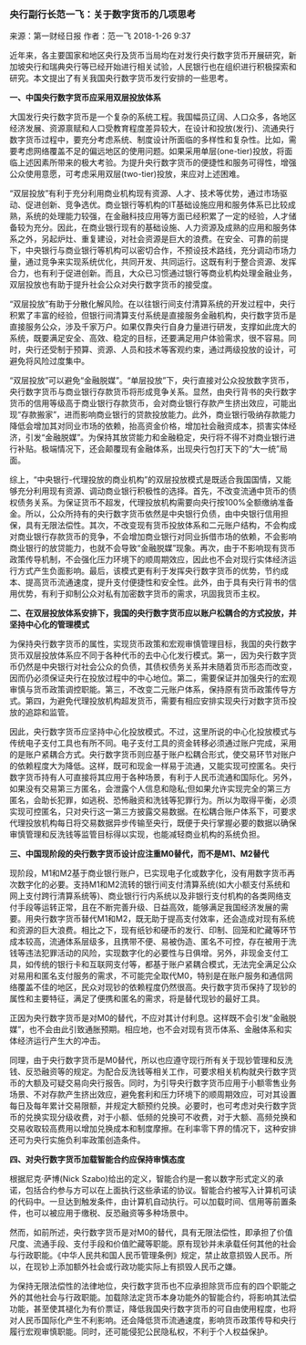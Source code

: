 



### 央行副行长范一飞：关于数字货币的几项思考

来源：第一财经日报    作者：范一飞    2018-1-26 9:37

近年来，各主要国家和地区央行及货币当局均在对发行央行数字货币开展研究，新加坡央行和瑞典央行等已经开始进行相关试验，人民银行也在组织进行积极探索和研究。本文提出了有关我国央行数字货币发行安排的一些思考。

**一、中国央行数字货币应采用双层投放体系**

大国发行央行数字货币是一个复杂的系统工程。我国幅员辽阔、人口众多，各地区经济发展、资源禀赋和人口受教育程度差异较大，在设计和投放(发行)、流通央行数字货币过程中，要充分考虑系统、制度设计所面临的多样性和复杂性。比如，需要考虑网络覆盖不足的偏远地区的使用问题。如果采用单层(one-tier)投放，将面临上述因素所带来的极大考验。为提升央行数字货币的便捷性和服务可得性，增强公众使用意愿，可考虑采用双层(two-tier)投放，来应对上述困难。

“双层投放”有利于充分利用商业机构现有资源、人才、技术等优势，通过市场驱动、促进创新、竞争选优。商业银行等机构的IT基础设施应用和服务体系已比较成熟，系统的处理能力较强，在金融科技应用等方面已经积累了一定的经验，人才储备较为充分。因此，在商业银行现有的基础设施、人力资源及成熟的应用和服务体系之外，另起炉灶、重复建设，对社会资源是巨大的浪费。在安全、可靠的前提下，中央银行与商业银行等机构可以密切合作，不预设技术路线，充分调动市场力量，通过竞争来实现系统优化，共同开发、共同运行。这既有利于整合资源、发挥合力，也有利于促进创新。而且，大众已习惯通过银行等商业机构处理金融业务，双层投放也有助于提升社会公众对央行数字货币的接受度。

“双层投放”有助于分散化解风险。在以往银行间支付清算系统的开发过程中，央行积累了丰富的经验，但银行间清算支付系统是直接服务金融机构，央行数字货币是直接服务公众，涉及千家万户。如果仅靠央行自身力量进行研发，支撑如此庞大的系统，既要满足安全、高效、稳定的目标，还要满足用户体验需求，很不容易。同时，央行还受制于预算、资源、人员和技术等客观约束，通过两级投放的设计，可避免将风险过度集中。

“双层投放”可以避免“金融脱媒”。“单层投放”下，央行直接对公众投放数字货币，央行数字货币与商业银行存款货币将形成竞争关系。显然，由央行背书的央行数字货币的信用等级高于商业银行存款货币，会对商业银行存款产生挤出效应，可能出现“存款搬家”，进而影响商业银行的贷款投放能力。此外，商业银行吸纳存款能力降低会增加其对同业市场的依赖，抬高资金价格，增加社会融资成本，损害实体经济，引发“金融脱媒”。为保持其放贷能力和金融稳定，央行将不得不对商业银行进行补贴。极端情况下，还会颠覆现有金融体系，出现央行包打天下的“大一统”局面。

综上，“中央银行-代理投放的商业机构”的双层投放模式是既适合我国国情，又能够充分利用现有资源、调动商业银行积极性的选择。首先，不改变流通中货币的债权债务关系。为保证货币不超发，代理投放机构需要向央行按100%全额缴纳准备金。所以，公众所持有的央行数字货币依然是中央银行负债，由中央银行信用担保，具有无限法偿性。其次，不改变现有货币投放体系和二元账户结构，不会构成对商业银行存款货币的竞争，不会增加商业银行对同业拆借市场的依赖，不会影响商业银行的放贷能力，也就不会导致“金融脱媒”现象。再次，由于不影响现有货币政策传导机制，不会强化压力环境下的顺周期效应，因此也不会对现行实体经济运行方式产生负面影响。最后，该模式更有利于发挥央行数字货币的优势，节约成本、提高货币流通速度，提升支付便捷性和安全性。此外，由于具有央行背书的信用优势，有利于抑制公众对私有加密数字货币的需求，巩固我货币主权。

**二、在双层投放体系安排下，我国的央行数字货币应以账户松耦合的方式投放，并坚持中心化的管理模式**

为保持央行数字货币的属性，实现货币政策和宏观审慎管理目标，我国的央行数字货币双层投放体系应不同于各种代币的去中心化发行模式。第一，因为央行数字货币仍然是中央银行对社会公众的负债，其债权债务关系并未随着货币形态而改变，因而仍必须保证央行在投放过程中的中心地位。第二，需要保证并加强央行的宏观审慎与货币政策调控职能。第三，不改变二元账户体系，保持原有货币政策传导方式。第四，为避免代理投放机构超发货币，需要有相应安排实现央行对数字货币投放的追踪和监管。

因此，央行数字货币应坚持中心化投放模式。不过，这里所说的中心化投放模式与传统电子支付工具也有所不同。电子支付工具的资金转移必须通过账户完成，采用的是账户紧耦合方式。央行数字货币则应基于账户松耦合形式，使交易环节对账户的依赖程度大为降低。这样，既可和现金一样易于流通，又能实现可控匿名。央行数字货币持有人可直接将其应用于各种场景，有利于人民币流通和国际化。另外，如果没有交易第三方匿名，会泄露个人信息和隐私;但如果允许实现完全的第三方匿名，会助长犯罪，如逃税、恐怖融资和洗钱等犯罪行为。所以为取得平衡，必须实现可控匿名，只对央行这一第三方披露交易数据。在松耦合账户体系下，可要求代理投放机构每日将交易数据异步传输至央行，既便于央行掌握必要的数据以确保审慎管理和反洗钱等监管目标得以实现，也能减轻商业机构的系统负担。

**三、中国现阶段的央行数字货币设计应注重M0替代，而不是M1、M2替代**

现阶段，M1和M2基于商业银行账户，已实现电子化或数字化，没有用数字货币再次数字化的必要。支持M1和M2流转的银行间支付清算系统(如大小额支付系统和网上支付跨行清算系统等)、商业银行行内系统以及非银行支付机构的各类网络支付手段等运转正常，且在不断完善升级、日益高效，能够满足我国经济发展的需要。用央行数字货币替代M1和M2，既无助于提高支付效率，还会造成对现有系统和资源的巨大浪费。相比之下，现有纸钞和硬币的发行、印制、回笼和贮藏等环节成本较高，流通体系层级多，且携带不便、易被伪造、匿名不可控，存在被用于洗钱等违法犯罪活动的风险，实现数字化的必要性与日俱增。另外，非现金支付工具，如传统的银行卡和互联网支付等，都基于账户紧耦合模式，无法完全满足公众对易用和匿名支付服务的需求，不可能完全取代M0，特别是在账户服务和通信网络覆盖不佳的地区，民众对现钞的依赖程度仍然很高。央行数字货币保持了现钞的属性和主要特征，满足了便携和匿名的需求，将是替代现钞的最好工具。

正因为央行数字货币是对M0的替代，不应对其计付利息。这样既不会引发“金融脱媒”，也不会由此引致通胀预期。相应地，也不会对现有货币体系、金融体系和实体经济运行产生大的冲击。

同理，由于央行数字货币是M0替代，所以也应遵守现行所有关于现钞管理和反洗钱、反恐融资等的规定。为配合反洗钱等相关工作，可要求相关机构就央行数字货币的大额及可疑交易向央行报告。同时，为引导央行数字货币应用于小额零售业务场景、不对存款产生挤出效应，避免套利和压力环境下的顺周期效应，可对其设置每日及每年累计交易限额，并规定大额预约兑换。必要时，也可考虑对央行数字货币的兑换实现分级收费，对于小额、低频的兑换可不收费，对于大额、高频兑换和交易收取较高费用以增加兑换成本和制度摩擦。在利率零下界的情况下，这种安排还可为央行实施负利率政策创造条件。

**四、对央行数字货币加载智能合约应保持审慎态度**

根据尼克·萨博(Nick Szabo)给出的定义，智能合约是一套以数字形式定义的承诺，包括合约参与方可以在上面执行这些承诺的协议。智能合约被写入计算机可读的代码中。一旦达到触发条件，由计算机自动执行。可以加载时间、信用等前置条件，也可以被应用于缴税、反恐融资等多种场景中。

然而，如前所述，央行数字货币是对M0的替代，具有无限法偿性，即承担了价值尺度、流通手段、支付手段和价值贮藏等职能。原有现钞并未承载任何其他的社会与行政职能。《中华人民共和国人民币管理条例》规定，禁止故意损毁人民币。所以，在现钞上添加额外社会或行政功能实际上有损毁人民币之嫌。

为保持无限法偿性的法律地位，央行数字货币也不应承担除货币应有的四个职能之外的其他社会与行政职能。加载除法定货币本身功能外的智能合约，将影响其法偿功能，甚至使其褪化为有价票证，降低我国央行数字货币的可自由使用程度，也将对人民币国际化产生不利影响。还会降低货币流通速度，影响货币政策传导和央行履行宏观审慎职能。同时，还可能侵犯公民隐私权，不利于个人权益保护。